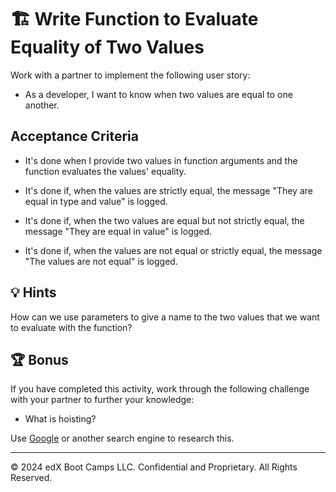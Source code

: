# 🏗️ Write Function to Evaluate Equality of Two Values

Work with a partner to implement the following user story:

* As a developer, I want to know when two values are equal to one another.

## Acceptance Criteria

* It's done when I provide two values in function arguments and the function evaluates the values' equality. 

* It's done if, when the values are strictly equal, the message "They are equal in type and value" is logged. 

* It's done if, when the two values are equal but not strictly equal, the message "They are equal in value" is logged.

* It's done if, when the values are not equal or strictly equal, the message "The values are not equal" is logged.

## 💡 Hints

How can we use parameters to give a name to the two values that we want to evaluate with the function?  

## 🏆 Bonus

If you have completed this activity, work through the following challenge with your partner to further your knowledge:

* What is hoisting?

Use [Google](https://www.google.com) or another search engine to research this.

---

© 2024 edX Boot Camps LLC. Confidential and Proprietary. All Rights Reserved.
